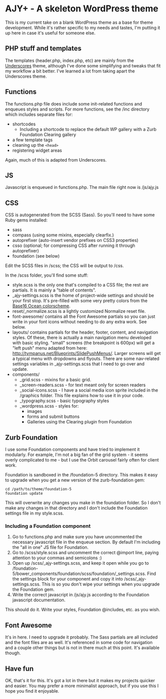 # AJY+ - A skeleton WordPress theme

This is my current take on a blank WordPress theme as a base for theme development. While it's
rather specific to my needs and tastes, I'm putting it up here in case it's useful for someone else.

## PHP stuff and templates

The templates (header.php, index.php, etc) are mainly from the [Underscores](http://underscores.me)
theme, although I've done some simplifying and tweaks that fit my workflow a bit better. I've
learned a lot from taking apart the Underscores theme.

## Functions

The functions.php file does include some init-related functions and enqueues styles and scripts. For
more functions, see the /inc directory which includes separate files for:

* shortcodes
    * Including a shortcode to replace the default WP gallery with a Zurb Foundation Clearing
      gallery
* a few template tags
* cleaning up the `<head>`
* registering widget areas

Again, much of this is adapted from Underscores.

## JS

Javascript is enqueued in functions.php. The main file right now is /js/ajy.js

## CSS

CSS is autogenerated from the SCSS (Sass). So you'll need to have some Ruby gems installed:

* sass
* compass (using some mixins, especially clearfix.)
* autoprefixer (auto-insert vendor prefixes on CSS3 properties)
* csso (optional; for compressing CSS after running it through autoprefixer)
* foundation (see below)

Edit the SCSS files in /scss; the CSS will be output to /css.

In the /scss folder, you'll find some stuff:

* style.scss is the only one that's compiled to a CSS file; the rest are partials. It is mainly a
  "table of contents".
* _ajy-settings.scss is the home of project-wide settings and should be your first stop. It's
  pre-filled with some very pretty colors from the [Base16 Ocean
  colorscheme](http://chriskempson.github.io/base16/#ocean).
* reset/_normalize.scss is a lightly customized Normalize reset file.
* font-awesome/ contains all the Font Awesome partials so you can just write in your font icons
  without needing to do any extra work. See below.
* layouts/ contains partials for the header, footer, content, and navigation styles. Of these, there
  is actually a main navigation menu developed with basic styling. "small" screens (the breakpoint
  is 600px) will get a "left push" menu adapted from here:
  <http://tympanus.net/Blueprints/SlidePushMenus/>. Larger screens will get a typical menu with
  dropdowns and flyouts. There are some nav-related settings variables in _ajy-settings.scss that I
  need to go over and update.
* components/
    * _grid.scss - mixins for a basic grid.
    * _screen-readers.scss - for text meant only for screen readers
    * _social-icons.scss - I have a social media icon sprite included in the /graphics folder. This
      file explains how to use it in your code.
    * _typography.scss - basic typography styles
    * _wordpress.scss - styles for:
        * images
        * forms and submit buttons
        * Galleries using the Clearing plugin from Foundation

## Zurb Foundation

I use some Foundation components and have tried to implement it modularly. For example, I'm not a
big fan of the grid system - it seems overly complicated to me - but I use the Orbit carousel fairly
often for client work.

Foundation is sandboxed in the /foundation-5 directory. This makes it easy to upgrade when you get a
new version of the zurb-foundation gem:

    cd /path/to/theme/foundation-5
    foundation update

This will overwrite any changes you make in the foundation folder. So I don't make any changes in
that directory and I don't include the Foundation settings file in my style.scss.

### Including a Foundation component

1. Go to functions.php and make sure you have uncommented the necessary javascript file in the
   enqueue section. By default I'm including the "all in one" JS file for Foundation.
2. Go to /scss/style.scss and uncomment the correct @import line, paying attention to your commas
   and semicolons :)
3. Open up /scss/_ajy-settings.scss, and keep it open while you go to
   /foundation-5/bower_components/foundation/scss/foundation/_settings.scss. Find the settings
   block for your component and copy it into /scss/_ajy-settings.scss. This is so you don't wipe
   your settings when you upgrade the Foundation gem.
4. Write the correct javascript in /js/ajy.js according to the Foundation javascript documentation.

This should do it. Write your styles, Foundation @includes, etc. as you wish.

## Font Awesome

It's in here. I need to upgrade it probably. The Sass partials are all included and the font files
are as well. It's referenced in some code for navigation and a couple other things but is not in
there much at this point. It's available though.

## Have fun

OK, that's it for this. It's got a lot in there but it makes my projects quicker and easier. You may
prefer a more minimalist approach, but if you use this I hope you find it enjoyable.
